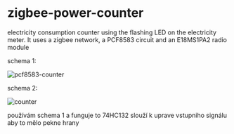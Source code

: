 # zigbee-power-counter
electricity consumption counter using the flashing LED on the electricity meter. It uses a zigbee network, a PCF8583 circuit and an E18MS1PA2 radio module


schema 1:

![pcf8583-counter](https://github.com/halata83/zigbee-power-counter/assets/25054422/f04ffc6f-8562-4ae5-a260-ff628fd30756)

schema 2:

![counter](https://github.com/halata83/zigbee-power-counter/assets/25054422/b564d098-5ca8-4df4-85a2-b89cebff659b)

používám schema 1 a funguje to
74HC132 slouží k uprave vstupniho signálu aby to mělo pekne hrany


